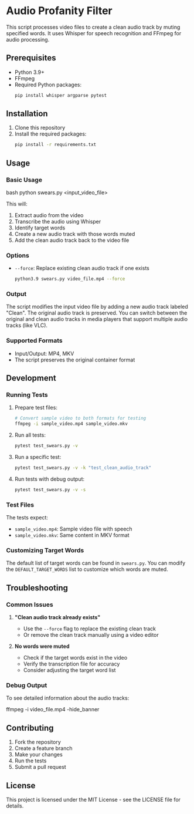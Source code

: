 # Audio Profanity Filter

This script processes video files to create a clean audio track by muting specified words. It uses Whisper for speech recognition and FFmpeg for audio processing.

## Prerequisites

- Python 3.9+
- FFmpeg
- Required Python packages:
  ```bash
  pip install whisper argparse pytest
  ```

## Installation

1. Clone this repository
2. Install the required packages:
   ```bash
   pip install -r requirements.txt
   ```

## Usage

### Basic Usage

bash python swears.py <input_video_file>

This will:
1. Extract audio from the video
2. Transcribe the audio using Whisper
3. Identify target words
4. Create a new audio track with those words muted
5. Add the clean audio track back to the video file

### Options

- `--force`: Replace existing clean audio track if one exists
  ```bash
  python3.9 swears.py video_file.mp4 --force
  ```

### Output

The script modifies the input video file by adding a new audio track labeled "Clean". The original audio track is preserved. You can switch between the original and clean audio tracks in media players that support multiple audio tracks (like VLC).

### Supported Formats

- Input/Output: MP4, MKV
- The script preserves the original container format

## Development

### Running Tests

1. Prepare test files:
   ```bash
   # Convert sample video to both formats for testing
   ffmpeg -i sample_video.mp4 sample_video.mkv
   ```

2. Run all tests:
   ```bash
   pytest test_swears.py -v
   ```

3. Run a specific test:
   ```bash
   pytest test_swears.py -v -k "test_clean_audio_track"
   ```

4. Run tests with debug output:
   ```bash
   pytest test_swears.py -v -s
   ```

### Test Files

The tests expect:
- `sample_video.mp4`: Sample video file with speech
- `sample_video.mkv`: Same content in MKV format

### Customizing Target Words

The default list of target words can be found in `swears.py`. You can modify the `DEFAULT_TARGET_WORDS` list to customize which words are muted.

## Troubleshooting

### Common Issues

1. **"Clean audio track already exists"**
   - Use the `--force` flag to replace the existing clean track
   - Or remove the clean track manually using a video editor

2. **No words were muted**
   - Check if the target words exist in the video
   - Verify the transcription file for accuracy
   - Consider adjusting the target word list

### Debug Output

To see detailed information about the audio tracks:

ffmpeg -i video_file.mp4 -hide_banner

## Contributing

1. Fork the repository
2. Create a feature branch
3. Make your changes
4. Run the tests
5. Submit a pull request

## License

This project is licensed under the MIT License - see the LICENSE file for details.
